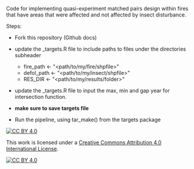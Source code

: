 Code for implementing quasi-experiment matched pairs design within fires that have areas that were affected and not affected by insect disturbance.

Steps:

- Fork this repository (Github docs)

- update the _targets.R file to include paths to files under the directories subheader 
  - fire_path <- "<path/to/my/fire/shpfile>"
  - defol_path <- "<path/to/my/insect/shpfile>"
  - RES_DIR <- "<path/to/my/results/folder>"

- update the _targets.R file to input the max, min and gap year for intersection function.

- **make sure to save targets file**

- Run the pipeline, using tar_make() from the targets package



















 [![CC BY 4.0][cc-by-shield]][cc-by]

This work is licensed under a
[Creative Commons Attribution 4.0 International License][cc-by].

[![CC BY 4.0][cc-by-image]][cc-by]

[cc-by]: http://creativecommons.org/licenses/by/4.0/
[cc-by-image]: https://i.creativecommons.org/l/by/4.0/88x31.png
[cc-by-shield]: https://img.shields.io/badge/License-CC%20BY%204.0-lightgrey.svg
